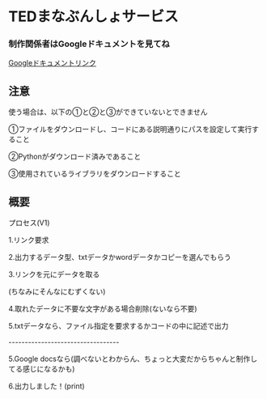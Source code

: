 <h1>TEDまなぶんしょサービス</h1> 
<h3>制作関係者はGoogleドキュメントを見てね</h3>
<a href="https://docs.google.com/document/d/1RYEUh9IXt3JfmPwHnwNlk2qALqEkaAFnNpdqdd57hcA/edit?tab=t.0">Googleドキュメントリンク</a>

<h2>注意</h2>
<p>使う場合は、以下の①と②と③ができていないとできません</p>
<p>①ファイルをダウンロードし、コードにある説明通りにパスを設定して実行すること</p>
<p>②Pythonがダウンロード済みであること</p>
<p>③使用されているライブラリをダウンロードすること</p>

<h2>概要</h2>
<p>プロセス(V1)</p>
<p>1.リンク要求</p>
<p>2.出力するデータ型、txtデータかwordデータかコピーを選んでもらう</p>
<p>3.リンクを元にデータを取る</p>
<p>(ちなみにそんなにむずくない)</p>
<p>4.取れたデータに不要な文字がある場合削除(ないなら不要)</p>
<p>5.txtデータなら、ファイル指定を要求するかコードの中に記述で出力</p>
<p>----------------------------------</p>
<p>5.Google docsなら(調べないとわからん、ちょっと大変だからちゃんと制作してる感じになるかも)</p>
<p>6.出力しました！(print)</p>

